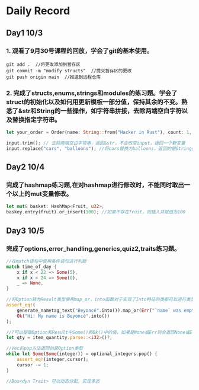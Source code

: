 # Daily Record
## Day1 10/3
### 1. 观看了9月30号课程的回放，学会了git的基本使用。
```
git add .  //将更改添加到暂存区
git commit -m "modify structs"  //提交暂存区的更改
git push origin main  //推送到远程仓库
```
### 2. 完成了structs,enums,strings和modules的练习题。学会了struct的初始化以及如何用更新模板一部分值，保持其余的不变。熟悉了&str和String的一些操作，如字符串拼接，去除两端空白字符以及替换指定字符串。
```Rust
let your_order = Order{name: String::from("Hacker in Rust"), count: 1, ..order_template}; // 除了name和count，其余的值全部和order_template一致。

input.trim(); // 去除两端空白字符串，返回&str，不会改变input，返回一个新变量
input.replace("cars", "balloons"); //将cars替换为balloons，返回的是String类型，不会改变input
```
## Day2 10/4
### 完成了hashmap练习题,在对hashmap进行修改时，不能同时取出一个以上的mut变量修改。
```Rust
let mut& basket: HashMap<Fruit, u32>;
baskey.entry(fruit).or_insert(100); //如果不存在fruit，则插入并赋值为100
```
## Day3 10/5
### 完成了options,error_handling,generics,quiz2,traits练习题。
```Rust
//在match语句中使用条件语句进行判断
match time_of_day {
    x if x < 22 => Some(5),
    x if x < 24 => Some(0),
    _ => None,
}

//将Option转为Result类型使用map_or，into函数对于实现了Into特征的类都可以进行类型转换
assert_eq!(
    generate_nametag_text("Beyoncé".into()).map_or(Err("`name` was empty; it must be nonempty."), |v| Ok(v)),
    Ok("Hi! My name is Beyoncé".into())
);

//?可以提取Option和Result中Some()和Ok()中的值，如果是None或Err则会返回None或Err
let qty = item_quantity.parse::<i32>()?;

//Vec的pop方法返回的是Option类型
while let Some(Some(integer)) = optional_integers.pop() {
    assert_eq!(integer,cursor);
    cursor -= 1;
}

//Box<dyn Trait> 可以动态分配，实现多态
```

